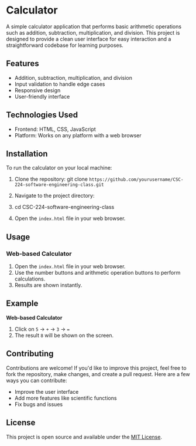 
# Calculator

A simple calculator application that performs basic arithmetic operations such as addition, subtraction, multiplication, and division. This project is designed to provide a clean user interface for easy interaction and a straightforward codebase for learning purposes.

## Features

- Addition, subtraction, multiplication, and division
- Input validation to handle edge cases
- Responsive design
- User-friendly interface

## Technologies Used

- Frontend: HTML, CSS, JavaScript
- Platform: Works on any platform with a web browser

## Installation

To run the calculator on your local machine:
1. Clone the repository:
   git clone ``https://github.com/yourusername/CSC-224-software-engineering-class.git``
   
2. Navigate to the project directory:
3. 
   cd CSC-224-software-engineering-class

4. Open the `index.html` file in your web browser.

## Usage

### Web-based Calculator

1. Open the `index.html` file in your web browser.
2. Use the number buttons and arithmetic operation buttons to perform calculations.
3. Results are shown instantly.

## Example

**Web-based Calculator**
1. Click on `5` → `+` → `3` → `=`
2. The result `8` will be shown on the screen.

## Contributing

Contributions are welcome! If you'd like to improve this project, feel free to fork the repository, make changes, and create a pull request. Here are a few ways you can contribute:
- Improve the user interface
- Add more features like scientific functions
- Fix bugs and issues

## License

This project is open source and available under the [MIT License](LICENSE).

